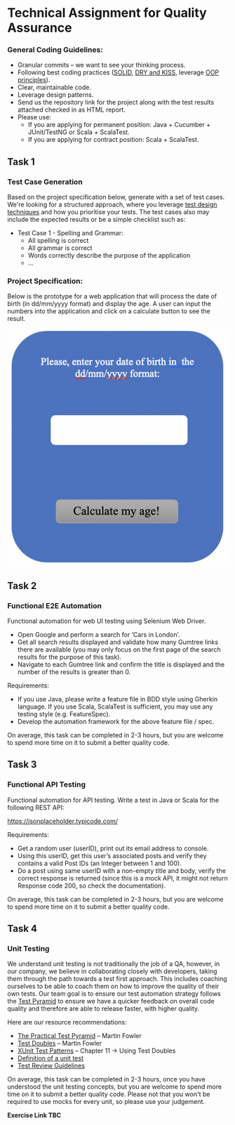 # Technical Assignment for Quality Assurance

### General Coding Guidelines:
* Granular commits – we want to see your thinking process.
* Following best coding practices ([SOLID](https://howtodoinjava.com/best-practices/5-class-design-principles-solid-in-java/), [DRY and KISS](https://dzone.com/articles/software-design-principles-dry-and-kiss), leverage [OOP principles](https://raygun.com/blog/oop-concepts-java/)).
* Clear, maintainable code.
* Leverage design patterns.
* Send us the repository link for the project along with the test results attached checked in as HTML report.
* Please use:
  * If you are applying for permanent position: Java + Cucumber + JUnit/TestNG or Scala + ScalaTest.
  * If you are applying for contract position: Scala + ScalaTest.
  
## Task 1
### Test Case Generation
Based on the project specification below, generate with a set of test cases. We're looking for a structured approach, where you leverage [test design techniques](https://testautomationresources.com/software-testing-basics/software-test-design-techniques/) and how you prioritise your tests. The test cases also may include the expected results or be a simple checklist such as:
* Test Case 1 - Spelling and Grammar:
  * All spelling is correct
  * All grammar is correct
  * Words correctly describe the purpose of the application
  * …

### Project Specification:
Below is the prototype for a web application that will process the date of birth (in dd/mm/yyyy format) and display the age. A user can input the numbers into the application and click on a calculate button to see the result.

![Task 3](/imgs/img.png)
 

## Task 2
### Functional E2E Automation
Functional automation for web UI testing using Selenium Web Driver.
* Open Google and perform a search for ‘Cars in London’.
* Get all search results displayed and validate how many Gumtree links there are available (you may only focus on the first page of the search results for the purpose of this task).
* Navigate to each Gumtree link and confirm the title is displayed and the number of the results is greater than 0.

Requirements:
* If you use Java, please write a feature file in BDD style using Gherkin language. If you use Scala, ScalaTest is sufficient, you may use any testing style (e.g. FeatureSpec).
* Develop the automation framework for the above feature file / spec.

On average, this task can be completed in 2-3 hours, but you are welcome to spend more time on it to submit a better quality code.

## Task 3
### Functional API Testing
Functional automation for API testing.
Write a test in Java or Scala for the following REST API:

https://jsonplaceholder.typicode.com/

Requirements:

* Get a random user (userID), print out its email address to console.
* Using this userID, get this user’s associated posts and verify they contains a valid Post IDs (an Integer  between 1 and 100).
* Do a post using same userID with a non-empty title and body, verify the correct response is returned (since this is a mock API, it might not return Response code 200, so check the documentation).

On average, this task can be completed in 2-3 hours, but you are welcome to spend more time on it to submit a better quality code.

## Task 4
### Unit Testing
We understand unit testing is not traditionally the job of a QA, however, in our company, we believe in collaborating closely with developers, taking them through the path towards a test first approach. This includes coaching ourselves to be able to coach them on how to improve the quality of their own tests. Our team goal is to ensure our test automation strategy follows the [Test Pyramid](https://martinfowler.com/articles/practical-test-pyramid.html) to ensure we have a quicker feedback on overall code quality and therefore are able to release faster, with higher quality.

Here are our resource recommendations:
* [The Practical Test Pyramid](https://martinfowler.com/articles/practical-test-pyramid.html) – Martin Fowler
* [Test Doubles](https://martinfowler.com/bliki/TestDouble.html) – Martin Fowler
* [XUnit Test Patterns](http://xunitpatterns.com/) – Chapter 11 -> Using Test Doubles
* [Definition of a unit test](https://www.artofunittesting.com/definition-of-a-unit-test)
* [Test Review Guidelines](https://www.artofunittesting.com/unit-testing-review-guidelines/)

On average, this task can be completed in 2-3 hours, once you have understood the unit testing concepts, but you are welcome to spend more time on it to submit a better quality code. Please not that you won't be required to use mocks for every unit, so please use your judgement.

**Exercise Link TBC**
